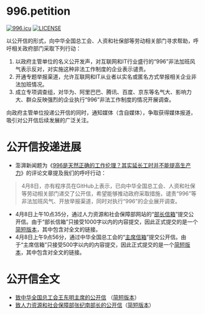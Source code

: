 # 996.petition 

[![996.icu](https://img.shields.io/badge/link-996.icu-red.svg)](https://996.icu)
[![LICENSE](https://img.shields.io/badge/license-Anti%20996-blue.svg)](https://github.com/996icu/996.ICU/blob/master/LICENSE)

以公开信的形式，向中华全国总工会、人资和社保部等劳动相关部门寻求帮助，呼吁相关政府部门采取下列行动：

1. 以政府主管单位的名义公开发声，对互联网和IT行业盛行的“996”非法加班风气表示反对，对实施这种非法工作制度的企业表示谴责。
1. 开通专题举报渠道，允许互联网和IT从业者以实名或匿名方式举报相关企业非法加班情况。
1. 成立专项调查组，对华为、阿里巴巴、腾讯、百度、京东等名气大、影响力大、群众反映强烈的企业执行“996”非法工作制度的情况开展调查。

向政府主管单位投递公开信的同时，通知媒体（含自媒体），争取获得媒体报道，吸引对公开信后续发展的广泛关注。

# 公开信投递进展

* 澎湃新闻题为《[996是天然正确的工作伦理？其实延长工时并不能提高生产力](https://www.thepaper.cn/newsDetail_forward_3272320)》的评论文章提及我们的呼吁行动：

> 4月8日，亦有程序员在GitHub上表示，已向中华全国总工会、人资和社保等劳动相关部门递交了公开信，希望能够推动政府采取措施，谴责“996”等非法加班风气、开放举报渠道，同时对执行“996”的企业展开调查。

* 4月8日上午10点35分，通过人力资源和社会保障部网站的“[部长信箱](http://www.mohrss.gov.cn/SYrlzyhshbzb/zxhd/buzhangxinxiang/woyaoxiexin/)”提交公开信。由于“部长信箱”只接受1000字以内的内容提交，因此正式提交的是一个[简短版本](open-letter-to-mohrss-short-version.md)，其中包含对全文的链接。
* 4月8日上午9点56分，通过中华全国总工会的“[主席信箱](http://www.acftu.org/template/10041/mail.jsp)”提交公开信。由于“主席信箱”只接受500字以内的内容提交，因此正式提交的是一个[简短版本](open-letter-to-acftu-short-version.md)，其中包含对全文的链接。

# 公开信全文

* [致中华全国总工会王东明主席的公开信](open-letter-to-acftu.md) （[简短版本](open-letter-to-acftu-short-version.md)）
* [致人力资源和社会保障部张纪南部长的公开信](open-letter-to-mohrss.md)（[简短版本](open-letter-to-mohrss-short-version.md)）
